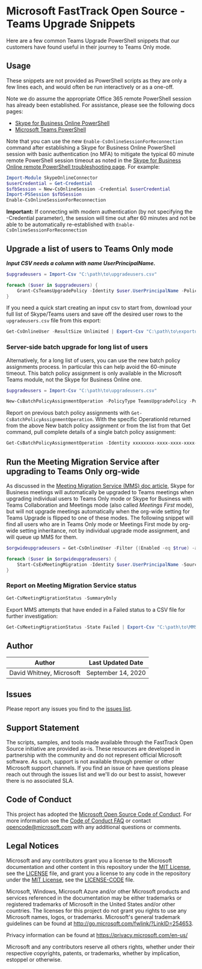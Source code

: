 # Microsoft FastTrack Open Source - Teams Upgrade Snippets

Here are a few common Teams Upgrade PowerShell snippets that our customers have found useful in their journey to Teams Only mode.

## Usage

These snippets are not provided as PowerShell scripts as they are only a few lines each, and would often be run interactively or as a one-off.

Note we do assume the appropriate Office 365 remote PowerShell session has already been established. For assistance, please see the following docs pages:

- [Skype for Business Online PowerShell](https://docs.microsoft.com/en-us/office365/enterprise/powershell/manage-skype-for-business-online-with-office-365-powershell)
- [Microsoft Teams PowerShell](https://docs.microsoft.com/en-us/MicrosoftTeams/teams-powershell-install)

Note that you can use the new ```Enable-CsOnlineSessionForReconnection``` command after establishing a Skype for Business Online PowerShell session with basic authentication (no MFA) to mitigate the typical 60 minute remote PowerShell session timeout as noted in the [Skype for Business Online remote PowerShell troubleshooting page](https://docs.microsoft.com/en-us/skypeforbusiness/set-up-your-computer-for-windows-powershell/diagnose-problems-with-the-skype-for-business-online-connector). For example:

```PowerShell
Import-Module SkypeOnlineConnector
$userCredential = Get-Credential
$sfbSession = New-CsOnlineSession -Credential $userCredential
Import-PSSession $sfbSession
Enable-CsOnlineSessionForReconnection
```

**Important:** If connecting with modern authentication (by not specifying the -Credential parameter), the session will time out after 60 minutes and not be able to be automatically re-established with ```Enable-CsOnlineSessionForReconnection```

## Upgrade a list of users to Teams Only mode

***Input CSV needs a column with name UserPrincipalName.***

```PowerShell
$upgradeusers = Import-Csv "C:\path\to\upgradeusers.csv"

foreach ($user in $upgradeusers) {
    Grant-CsTeamsUpgradePolicy -Identity $user.UserPrincipalName -PolicyName "UpgradeToTeams"
}
```

If you need a quick start creating an input csv to start from, download your full list of Skype/Teams users and save off the desired user rows to the ```upgradeusers.csv``` file from this export:

```PowerShell
Get-CsOnlineUser -ResultSize Unlimited | Export-Csv "C:\path\to\exportusers.csv"
```

### Server-side batch upgrade for long list of users

Alternatively, for a long list of users, you can use the new batch policy assignments process. In particular this can help avoid the 60-minute timeout. This batch policy assignment is only available in the Microsoft Teams module, not the Skype for Business Online one.

```PowerShell
$upgradeusers = Import-Csv "C:\path\to\upgradeusers.csv"

New-CsBatchPolicyAssignmentOperation -PolicyType TeamsUpgradePolicy -PolicyName "UpgradetoTeams" -Identity $upgradeusers.UserPrincipalName -OperationName "Teams Upgrade Batch 1"
```

Report on previous batch policy assignments with ```Get-CsBatchPolicyAssignmentOperation```. With the specific OperationId returned from the above New batch policy assignment or from the list from that Get command, pull complete details of a single batch policy assignment:

```PowerShell
Get-CsBatchPolicyAssignmentOperation -Identity xxxxxxxx-xxxx-xxxx-xxxx-xxxxxxxxxxxx | Format-List OperationId, Created*, *Count, Overall*
```

## Run the Meeting Migration Service after upgrading to Teams Only org-wide

As discussed in the [Meeting Migration Service (MMS) doc article](https://docs.microsoft.com/en-us/skypeforbusiness/audio-conferencing-in-office-365/setting-up-the-meeting-migration-service-mms), Skype for Business meetings will automatically be upgraded to Teams meetings when upgrading individual users to Teams Only mode or Skype for Business with Teams Collaboration and Meetings mode (also called *Meetings First* mode), but will not upgrade meetings automatically when the org-wide setting for Teams Upgrade is flipped to one of these modes. The following snippet will find all users who are in Teams Only mode or Meetings First mode by org-wide setting inheritance, not by individual upgrade mode assignment, and will queue up MMS for them.

```PowerShell
$orgwideupgradeusers = Get-CsOnlineUser -Filter {(Enabled -eq $true) -and (TeamsUpgradePolicy -eq $null)} | where TeamsUpgradeEffectiveMode -in "TeamsOnly","SfBWithTeamsCollabAndMeetings"

foreach ($user in $orgwideupgradeusers) {
    Start-CsExMeetingMigration -Identity $user.UserPrincipalName -SourceMeetingType SfB -TargetMeetingType Teams -Confirm:$false
}
```

### Report on Meeting Migration Service status

```PowerShell
Get-CsMeetingMigrationStatus -SummaryOnly
```

Export MMS attempts that have ended in a Failed status to a CSV file for further investigation:

```PowerShell
Get-CsMeetingMigrationStatus -State Failed | Export-Csv "C:\path\to\MMSFailedreport.csv"
```

## Author

|Author|Last Updated Date
|----|--------------------------
|David Whitney, Microsoft|September 14, 2020|

## Issues

Please report any issues you find to the [issues list](https://github.com/microsoft/FastTrack/issues).

## Support Statement

The scripts, samples, and tools made available through the FastTrack Open Source initiative are provided as-is. These resources are developed in partnership with the community and do not represent official Microsoft software. As such, support is not available through premier or other Microsoft support channels. If you find an issue or have questions please reach out through the issues list and we'll do our best to assist, however there is no associated SLA.

## Code of Conduct

This project has adopted the [Microsoft Open Source Code of Conduct](https://opensource.microsoft.com/codeofconduct/).
For more information see the [Code of Conduct FAQ](https://opensource.microsoft.com/codeofconduct/faq/) or
contact [opencode@microsoft.com](mailto:opencode@microsoft.com) with any additional questions or comments.

## Legal Notices

Microsoft and any contributors grant you a license to the Microsoft documentation and other content in this repository under the [MIT License](https://opensource.org/licenses/MIT), see the [LICENSE](LICENSE) file, and grant you a license to any code in the repository under the [MIT License](https://opensource.org/licenses/MIT), see the [LICENSE-CODE](LICENSE-CODE) file.

Microsoft, Windows, Microsoft Azure and/or other Microsoft products and services referenced in the documentation may be either trademarks or registered trademarks of Microsoft in the United States and/or other countries. The licenses for this project do not grant you rights to use any Microsoft names, logos, or trademarks. Microsoft's general trademark guidelines can be found at http://go.microsoft.com/fwlink/?LinkID=254653.

Privacy information can be found at https://privacy.microsoft.com/en-us/

Microsoft and any contributors reserve all others rights, whether under their respective copyrights, patents,
or trademarks, whether by implication, estoppel or otherwise.
